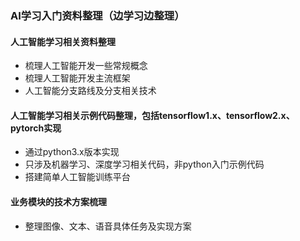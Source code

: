### AI学习入门资料整理（边学习边整理）
#### 人工智能学习相关资料整理 
- 梳理人工智能开发一些常规概念
- 梳理人工智能开发主流框架
- 人工智能分支路线及分支相关技术
#### 人工智能学习相关示例代码整理，包括tensorflow1.x、tensorflow2.x、pytorch实现
- 通过python3.x版本实现
- 只涉及机器学习、深度学习相关代码，非python入门示例代码
- 搭建简单人工智能训练平台

#### 业务模块的技术方案梳理
- 整理图像、文本、语音具体任务及实现方案
